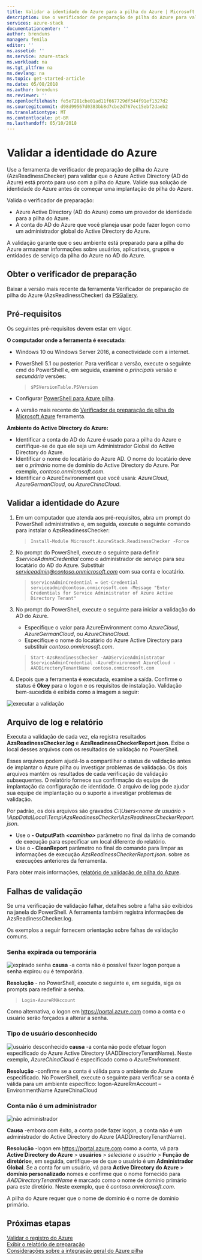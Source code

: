```yaml
---
title: Validar a identidade do Azure para a pilha do Azure | Microsoft Docs
description: Use o verificador de preparação de pilha do Azure para validar a identidade do Azure.
services: azure-stack
documentationcenter: ''
author: brenduns
manager: femila
editor: ''
ms.assetid: ''
ms.service: azure-stack
ms.workload: na
ms.tgt_pltfrm: na
ms.devlang: na
ms.topic: get-started-article
ms.date: 05/08/2018
ms.author: brenduns
ms.reviewer: ''
ms.openlocfilehash: fe5e7281cbe01ad11f667729df344f91ef1327d2
ms.sourcegitcommit: d98d99567d0383bb8d7cbe2d767ec15ebf2daeb2
ms.translationtype: MT
ms.contentlocale: pt-BR
ms.lasthandoff: 05/10/2018
---
```

# <a name="validate-azure-identity"></a>Validar a identidade do Azure 
Use a ferramenta de verificador de preparação de pilha do Azure (AzsReadinessChecker) para validar que o Azure Active Directory (AD do Azure) está pronto para uso com a pilha do Azure. Valide sua solução de identidade do Azure antes de começar uma implantação de pilha do Azure.  

Valida o verificador de preparação:
 - Azure Active Directory (AD do Azure) como um provedor de identidade para a pilha do Azure.
 - A conta do AD do Azure que você planeja usar pode fazer logon como um administrador global do Active Directory do Azure. 

A validação garante que o seu ambiente está preparado para a pilha do Azure armazenar informações sobre usuários, aplicativos, grupos e entidades de serviço da pilha do Azure no AD do Azure.

## <a name="get-the-readiness-checker-tool"></a>Obter o verificador de preparação
Baixar a versão mais recente da ferramenta Verificador de preparação de pilha do Azure (AzsReadinessChecker) da [PSGallery](https://aka.ms/AzsReadinessChecker).  

## <a name="prerequisites"></a>Pré-requisitos
Os seguintes pré-requisitos devem estar em vigor.

**O computador onde a ferramenta é executada:**
 - Windows 10 ou Windows Server 2016, a conectividade com a internet.
 - PowerShell 5.1 ou posterior. Para verificar a versão, execute o seguinte cmd do PowerShell e, em seguida, examine o *principais* versão e *secundária* versões:  

   > `$PSVersionTable.PSVersion`
 - Configurar [PowerShell para Azure pilha](azure-stack-powershell-install.md). 
 - A versão mais recente do [Verificador de preparação de pilha do Microsoft Azure](https://aka.ms/AzsReadinessChecker) ferramenta.

**Ambiente do Active Directory do Azure:**
 - Identificar a conta do AD do Azure é usado para a pilha do Azure e certifique-se de que ele seja um Administrador Global do Active Directory do Azure.
 - Identificar o nome do locatário do Azure AD. O nome do locatário deve ser o *primário* nome de domínio do Active Directory do Azure. Por exemplo, *contoso.onmicrosoft.com*. 
 - Identificar o AzureEnvironement que você usará: *AzureCloud*, *AzureGermanCloud*, ou *AzureChinaCloud*.

## <a name="validate-azure-identity"></a>Validar a identidade do Azure 
1. Em um computador que atenda aos pré-requisitos, abra um prompt do PowerShell administrativo e, em seguida, execute o seguinte comando para instalar o AzsReadinessChecker:  

   > `Install-Module Microsoft.AzureStack.ReadinessChecker -Force`

2. No prompt do PowerShell, execute o seguinte para definir *$serviceAdminCredential* como o administrador de serviço para seu locatário do AD do Azure.  Substituir *serviceadmin@contoso.onmicrosoft.com* com sua conta e locatário. 
   > `$serviceAdminCredential = Get-Credential serviceadmin@contoso.onmicrosoft.com -Message "Enter Credentials for Service Administrator of Azure Active Directory Tenant"` 

3. No prompt do PowerShell, execute o seguinte para iniciar a validação do AD do Azure. 
   - Especifique o valor para AzureEnvironment como *AzureCloud*, *AzureGermanCloud*, ou *AzureChinaCloud*.  
   - Especifique o nome do locatário do Azure Active Directory para substituir *contoso.onmicrosoft.com*. 

   > `Start-AzsReadinessChecker -AADServiceAdministrator $serviceAdminCredential -AzureEnvironment AzureCloud -AADDirectoryTenantName contoso.onmicrosoft.com`
4. Depois que a ferramenta é executada, examine a saída. Confirme o status é **Okey** para o logon e os requisitos de instalação. Validação bem-sucedida é exibida como a imagem a seguir: 
 
![executar a validação](./media/azure-stack-validate-identity/validation.png)


## <a name="report-and-log-file"></a>Arquivo de log e relatório
Executa a validação de cada vez, ela registra resultados **AzsReadinessChecker.log** e **AzsReadinessCheckerReport.json**. Exibe o local desses arquivos com os resultados de validação no PowerShell.

Esses arquivos podem ajudá-lo a compartilhar o status de validação antes de implantar o Azure pilha ou investigar problemas de validação.  Os dois arquivos mantém os resultados de cada verificação de validação subsequentes. O relatório fornece sua confirmação da equipe de implantação da configuração de identidade. O arquivo de log pode ajudar sua equipe de implantação ou o suporte a investigar problemas de validação. 

Por padrão, os dois arquivos são gravados *C:\Users\<nome de usuário > \AppData\Local\Temp\AzsReadinessChecker\AzsReadinessCheckerReport.json*.  
 - Use o **- OutputPath** ***&lt;caminho&gt;*** parâmetro no final da linha de comando de execução para especificar um local diferente do relatório.   
 - Use o **- CleanReport** parâmetro no final do comando para limpar as informações de execução *AzsReadinessCheckerReport.json*.  sobre as execuções anteriores da ferramenta. 

Para obter mais informações, [relatório de validação de pilha do Azure](azure-stack-validation-report.md).

## <a name="validation-failures"></a>Falhas de validação
Se uma verificação de validação falhar, detalhes sobre a falha são exibidos na janela do PowerShell. A ferramenta também registra informações de AzsReadinessChecker.log.

Os exemplos a seguir fornecem orientação sobre falhas de validação comuns.

### <a name="expired-or-temporary-password"></a>Senha expirada ou temporária 
 
![expirado senha](./media/azure-stack-validate-identity/expired-password.png)
**causa** -a conta não é possível fazer logon porque a senha expirou ou é temporária.     

**Resolução** - no PowerShell, execute o seguinte e, em seguida, siga os prompts para redefinir a senha.  
> `Login-AzureRMAccount`

Como alternativa, o logon em https://portal.azure.com como a conta e o usuário serão forçados a alterar a senha.
### <a name="unknown-user-type"></a>Tipo de usuário desconhecido 
 
![usuário desconhecido](./media/azure-stack-validate-identity/unknown-user.png)
**causa** -a conta não pode efetuar logon especificado do Azure Active Directory (AADDirectoryTenantName). Neste exemplo, *AzureChinaCloud* é especificado como o *AzureEnvironment*.

**Resolução** -confirme se a conta é válida para o ambiente do Azure especificado. No PowerShell, execute o seguinte para verificar se a conta é válida para um ambiente específico: logon-AzureRmAccount – EnvironmentName AzureChinaCloud 
### <a name="account-is-not-an-administrator"></a>Conta não é um administrador 
 
![não administrador](./media/azure-stack-validate-identity/not-admin.png)

**Causa** -embora com êxito, a conta pode fazer logon, a conta não é um administrador do Active Directory do Azure (AADDirectoryTenantName).  

**Resolução** -logon em https://portal.azure.com como a conta, vá para **Active Directory do Azure** > **usuários** > *selecione o usuário*  >  **Função de diretório**e, em seguida, certifique-se de que o usuário é um **Administrador Global**.  Se a conta for um usuário, vá para **Active Directory do Azure** > **domínio personalizado** nomes e confirme que o nome fornecido para *AADDirectoryTenantName* é marcado como o nome de domínio primário para este diretório.  Neste exemplo, que é *contoso.onmicrosoft.com*. 

A pilha do Azure requer que o nome de domínio é o nome de domínio primário.

## <a name="next-steps"></a>Próximas etapas
[Validar o registro do Azure](azure-stack-validate-registration.md)  
[Exibir o relatório de preparação](azure-stack-validation-report.md)  
[Considerações sobre a integração geral do Azure pilha](azure-stack-datacenter-integration.md)  

